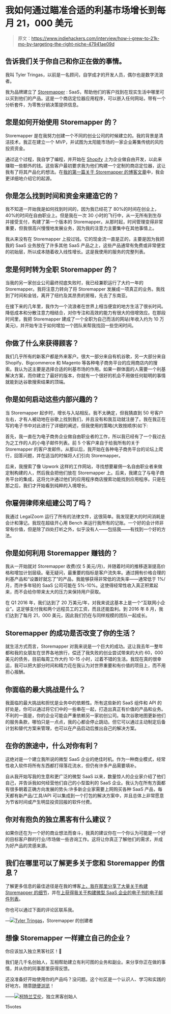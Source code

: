 # 我如何通过瞄准合适的利基市场增长到每月 21，000 美元

> 原文：<https://www.indiehackers.com/interview/how-i-grew-to-21k-mo-by-targeting-the-right-niche-47941ae09d>

## 告诉我们关于你自己和你正在做的事情。

我叫 Tyler Tringas，以前是一名顾问，自学成才的开发人员，偶尔也是数字流浪者。

我为品牌建立了 [Storemapper](https://www.storemapper.co/) : SaaS，帮助他们的客户找到在现实生活中哪里可以买到他们的产品。这是一个商店定位器应用程序，可以嵌入任何网站，带有一个分析套件，为零售分销决策提供信息。

## 您是如何开始使用 Storemapper 的？

Storemapper 是在我努力创建一个不同的创业公司的时候建立的。我的背景是清洁技术，我正在建立一个 MVP，并试图为太阳能市场的一家企业筹集传统的风险投资资金。

通过这个过程，我自学了编程，并开始在 [Shopify](http://1.shopifytrack.com/aff_c?offer_id=2&aff_id=13294) 上为企业做自由开发，以此来赚取一些额外的钱。这些客户最初要求我为他们构建一个定制的商店定位器，这让我有了将其产品化的想法。在[我的第一篇关于 Storemapper 的博客文章](https://tylertringas.com/storemapper-bootstrapped-to-50000year-in-2-years-with-live-metrics/)中，我会更详细地介绍它的起源。

## 你是怎么找到时间和资金来建造它的？

我不知道一开始我是如何找到时间的，因为我已经花了 80%的时间在创业上，40%的时间在自由职业上。但是我在一次 30 小时的飞行中，从一无所有到生存并接受支付，构建了第一个版本的 Storemapper。从那时起，时间管理变得非常重要，但我很高兴慢慢地发展业务，因为我的注意力主要集中在其他事情上。

我从来没有在 Storemapper 上投过钱。它的现金流一直是正的，主要是因为我把我的 SaaS 业务放在了许多其他 SaaS 产品之上，这些产品通常有免费或非常便宜的初始层，所以成本随着收入线性增长。这是我使用的服务的完整列表。

## 您是何时转为全职 Storemapper 的？

当我的另一家创业公司最终彻底失败时，我已经兼职运行了大约一年的 Storemapper。我将注意力转向了将 Storemapper 发展成一项真正的业务。我找到了时间和金钱，离开了纽约及其昂贵的房租，先去了东南亚。

在接下来的几年里，我作为一个流浪者在世界上相当便宜的地方生活了很长时间。降低成本和分散注意力相结合，对你专注和高效的能力有很大的倍增效应。在那段时间里，我把 Storemapper 建成了一个全职为自己而活的网站(年收入约为 10 万美元)，并开始专注于如何增加一个团队来帮我找回一些空闲时间。

## 你做了什么来获得顾客？

我们几乎所有的新客户都是外来客户。很大一部分来自有机谷歌，另一大部分来自 Shopify、Bigcommerce 和 Magento 等各种电子商务平台的应用商店内的搜索。我认为这主要是选择合适的利基市场的作用。如果一群体面的人需要一个利基解决方案，而你建立了最好的版本，你就有一个很好的机会不用做任何聪明的事情就能到达谷歌搜索结果的顶端。

## 你是如何启动这些内部兴趣的？

当 Storemapper 起步时，增长与入站相反。我不太确定，但我猜直到 50 号客户左右，才有人被动地在谷歌上找到我们，并且没有和我互动就注册了。我在我正在写的电子书中对此进行了详细的阐述，但我使用的策略(大致按顺序)如下:

首先，我一直在为电子商务企业做自由职业者的工作，所以我已经有了一个我过去为之工作的人的小电子邮件列表。前 5 个客户来自于给我所有的关于 Storemapper 的客户发邮件。从那以后，我开始在各种电子商务平台的论坛上爬行，回答问题，并在适当的时候将人们引向 Storemapper。

后来，我搜索了像 Upwork 这样的工作网站，寻找想要雇佣一名自由职业者来做定制构建的人，然后我会把他们放在 Storemapper 上。后来，我建立了与电子商务平台的集成，这将允许通过他们的应用程序商店搜索功能找到应用程序。只是在那之后，我们才开始看到纯粹的入境增长。

## 你雇佣律师来组建公司了吗？

我通过 LegalZoom 运行了所有的法律文件，这很简单。我发现更大的时间消耗是会计和簿记。我现在超级开心用 Bench 来运行我所有的记账。一个好的会计师非常有价值，但是除了四处打听之外，似乎没有人——包括我——有找到一个好的方法。

## 你是如何利用 Storemapper 赚钱的？

我从一开始就对 Storemapper 收费(仅 5 美元/月)，并随着时间的推移逐渐提高价格和增加计划层级。毫无疑问，最重要的指标是客户流失率。通过拥有价格合理的利基产品和“设置好就忘了”的产品，我能够获得非常低的流失率——通常低于 1%/月，而许多年轻的 SaaS 公司可能在 5%-10%。这使得经常性收入真正积累起来，而不会给你带来太大的压力来保持用户获取。

在 Q1 2016 年，我们达到了 20 万美元/年，对我来说这基本上是一个“互联网小企业”。这足够支付我和两个远程员工的工资，而且还能盈利。到 2016 年 8 月，我们达到了每月 21，000 美元，因此我们仍在与同样规模的团队一起成长。

## Storemapper 的成功是否改变了你的生活？

就生活方式而言，Storemapper 对我来说是一个巨大的成功。这让我去年一整年都和我的女朋友在世界各地旅行，偿还了我失败的创业尝试带来的大约 60，000 美元的债务，目前每周工作大约 10-15 小时，过着不错的生活。我现在真的很幸运，我可以把大部分时间和精力花在我认为对世界重要和有价值的项目上，而不用担心报酬。

## 你面临的最大挑战是什么？

我面临的最大挑战和担忧是业务中的依赖性。所有这些新的 SaaS 组件和 API 的好处是，你可以通过将它们中的一些串在一起，打造出真正有价值的产品和业务。不利的一面是，你的企业可能会严重依赖另一家初创公司。每次谷歌地图更新他们的服务条款，哪怕只是一点点，我的心都会停止跳动。但它可以通过主动制定后备计划和替代方案来管理，也可以在产品启动后推出自己的解决方案。

## 在你的旅途中，什么对你有利？

这绝对是一个建立我所说的微型 SaaS 企业的绝佳时机。作为一种商业模式，经常性收入软件将所有东西都打得落花流水，但仍有许多产品需要填补。

自从我开始写我的生意和更广泛的微型 SaaS 以来，数量惊人的企业家介绍了他们自己，并告诉我如何经营他们自己的小型盈利的 SaaS 企业。我认为在所有方面都有很多朝着正确方向发展的势头:许多新企业家需要上网购买各种 SaaS 产品，每天都有新产品/工具/API 可以集成到一个打包的解决方案中，并且总体上非常愿意为节省时间或产生明显投资回报的软件付费。

## 你对有抱负的独立黑客有什么建议？

如果你还在为一个好的商业想法而奋斗，我真的建议你在一个你认为可能是一个好的目标客户群的行业/市场做一些咨询工作。这将让你真正了解他们的需求，并成为好产品的灵感来源。

## 我们在哪里可以了解更多关于您和 Storemapper 的信息？

了解更多信息的最佳途径是在我的博客[上，我在那里分享了大量关于构建 Storemapper 的细节](https://tylertringas.com/storemapper)，并在[上获得我关于构建微型 SaaS 企业的电子书的电子邮件列表](microsaas.co)。

你也可以通过下面的评论区联系我。

—[<picture id="ember8041552" class="user-avatar ember-view user-link__avatar">![](img/82bd3bb4769a3aa1cd13889ee7c0fa91.png)</picture>Tyler Tringas](/tylertringas?id=1N9ZPzh8xNWZ3qGHXaPBWv2kDIJ3)，Storemapper 的创建者

## 想像 Storemapper 一样建立自己的企业？

你应该加入独立黑客社区！🤗

我们是几千名创始人，互相帮助建立有利可图的业务和副业。来分享你正在做的事情，并从你的同事那里获得反馈。

还没准备好开始使用你的产品吗？没问题。这个社区是一个认识人、学习和实践的好地方。随意[随便浏览](/)！

——[<picture id="ember8041557" class="user-avatar ember-view user-link__avatar">![](img/82bd3bb4769a3aa1cd13889ee7c0fa91.png)</picture>柯特兰艾伦](/csallen?id=ibTLPyjwVebnZjMGKvz6ztarnuV2)，独立黑客创始人

15votes